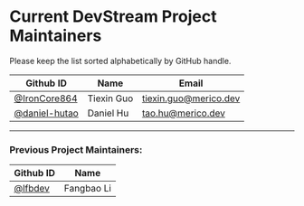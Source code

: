 # Current DevStream Project Maintainers

Please keep the list sorted alphabetically by GitHub handle.

| Github ID                                         | Name                   | Email                              |
|---------------------------------------------------|------------------------|------------------------------------|
| [@IronCore864](https://github.com/IronCore864/)   | Tiexin Guo             | tiexin.guo@merico.dev              |
| [@daniel-hutao](https://github.com/daniel-hutao/) | Daniel Hu              | tao.hu@merico.dev                  |

---

### Previous Project Maintainers:

| Github ID                                    | Name                   |
|----------------------------------------------|------------------------|
| [@lfbdev](https://github.com/lfbdev)         | Fangbao Li             |

